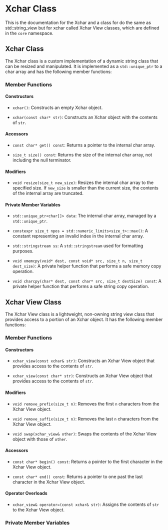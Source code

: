 # Xchar Class
This is the documentation for the Xchar and a class for do the same as std::string_view but for xchar called Xchar View classes, which are defined in the `core` namespace.

## Xchar Class

The Xchar class is a custom implementation of a dynamic string class that can be resized and manipulated. It is implemented as a `std::unique_ptr` to a char array and has the following member functions:

### Member Functions

#### Constructors

- `xchar()`: Constructs an empty Xchar object.

- `xchar(const char* str)`: Constructs an Xchar object with the contents of `str`.

#### Accessors

- `const char* get() const`: Returns a pointer to the internal char array.

- `size_t size() const`: Returns the size of the internal char array, not including the null terminator.

#### Modifiers

- `void resize(size_t new_size)`: Resizes the internal char array to the specified size. If `new_size` is smaller than the current size, the contents of the internal array are truncated.

#### Private Member Variables

- `std::unique_ptr<char[]> data`: The internal char array, managed by a `std::unique_ptr`.

- `constexpr size_t npos = std::numeric_limits<size_t>::max()`: A constant representing an invalid index in the internal char array.

- `std::stringstream ss`: A `std::stringstream` used for formatting purposes.

- `void xmemcpy(void* dest, const void* src, size_t n, size_t dest_size)`: A private helper function that performs a safe memory copy operation.

- `void charcpy(char* dest, const char* src, size_t destSize) const`: A private helper function that performs a safe string copy operation.

## Xchar View Class

The Xchar View class is a lightweight, non-owning string view class that provides access to a portion of an Xchar object. It has the following member functions:

### Member Functions

#### Constructors

- `xchar_view(const xchar& str)`: Constructs an Xchar View object that provides access to the contents of `str`.

- `xchar_view(const char* str)`: Constructs an Xchar View object that provides access to the contents of `str`.

#### Modifiers

- `void remove_prefix(size_t n)`: Removes the first `n` characters from the Xchar View object.

- `void remove_suffix(size_t n)`: Removes the last `n` characters from the Xchar View object.

- `void swap(xchar_view& other)`: Swaps the contents of the Xchar View object with those of `other`.

#### Accessors

- `const char* begin() const`: Returns a pointer to the first character in the Xchar View object.

- `const char* end() const`: Returns a pointer to one past the last character in the Xchar View object.

#### Operator Overloads

- `xchar_view& operator=(const xchar& str)`: Assigns the contents of `str` to the Xchar View object.

### Private Member Variables
